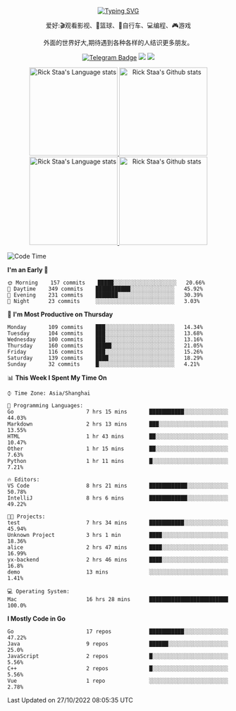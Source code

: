 <div align="center"> 

[![Typing SVG](https://readme-typing-svg.herokuapp.com?size=25&duration=2500&color=eeeeee&vCenter=true&width=200&height=40&lines=Hi+there+%F0%9F%91%8B%F0%9F%8F%BB;I'm+DanBai)](https://git.io/typing-svg)

爱好:🎬观看影视、🏀篮球、🚴自行车、💻编程、🎮游戏

外面的世界好大,期待遇到各种各样的人结识更多朋友。

[![Telegram Badge](https://img.shields.io/badge/-Telegram-blue?style=flat&logo=Telegram&logoColor=white)](https://t.me/danbai9420) 
[![](https://img.shields.io/badge/-Blog-brightgreen?style=flat&logo=Blogger&logoColor=white)](https://p00q.cn)
[![](https://img.shields.io/badge/-Email-red?style=flat&logo=Mail.Ru&logoColor=white)](mailto:danbai@88.com)
</div>

<!-- Light Mode -->
<div align="center"> 
<a href="https://github.com/anuraghazra/github-readme-stats#gh-light-mode-only">
<img height=200 src="https://github-readme-stats-git-master-rstaa-rickstaa.vercel.app/api/top-langs/?username=danbai225&layout=compact&langs_count=10&hide_border=1&role=OWNER,COLLABORATOR#gh-light-mode-only" alt="Rick Staa's Language stats" />
</a>
<a href="https://github.com/anuraghazra/github-readme-stats#gh-light-mode-only">
<img height=200 src="https://github-readme-stats-git-master-rstaa-rickstaa.vercel.app/api?username=danbai225&show_icons=true&count_private=true&line_height=28&hide_border=1&include_all_commits=true&card_width=450&role=OWNER,COLLABORATOR&exclude_repo=github-readme-stats#gh-light-mode-only" alt="Rick Staa's Github stats" />
</a>
</div>

<!-- Dark Mode -->
<div align="center"> 
<a href="https://github.com/anuraghazra/github-readme-stats#gh-dark-mode-only">
<img height=200 src="https://github-readme-stats-git-master-rstaa-rickstaa.vercel.app/api/top-langs/?username=danbai225&layout=compact&langs_count=10&hide_border=1&role=OWNER,COLLABORATOR&theme=github_dark#gh-dark-mode-only" alt="Rick Staa's Language stats" />
</a>
<a href="https://github.com/anuraghazra/github-readme-stats#gh-dark-mode-only">
<img height=200 src="https://github-readme-stats-git-master-rstaa-rickstaa.vercel.app/api?username=danbai225&show_icons=true&count_private=true&line_height=28&hide_border=1&include_all_commits=true&card_width=450&role=OWNER,COLLABORATOR&exclude_repo=github-readme-stats&theme=github_dark#gh-dark-mode-only" alt="Rick Staa's Github stats" />
</a>
</div>

<!--START_SECTION:waka-->
![Code Time](http://img.shields.io/badge/Code%20Time-114%20hrs%2039%20mins-blue)

**I'm an Early 🐤** 

```text
🌞 Morning    157 commits    █████░░░░░░░░░░░░░░░░░░░░   20.66% 
🌆 Daytime    349 commits    ███████████░░░░░░░░░░░░░░   45.92% 
🌃 Evening    231 commits    ███████░░░░░░░░░░░░░░░░░░   30.39% 
🌙 Night      23 commits     ░░░░░░░░░░░░░░░░░░░░░░░░░   3.03%

```
📅 **I'm Most Productive on Thursday** 

```text
Monday       109 commits    ███░░░░░░░░░░░░░░░░░░░░░░   14.34% 
Tuesday      104 commits    ███░░░░░░░░░░░░░░░░░░░░░░   13.68% 
Wednesday    100 commits    ███░░░░░░░░░░░░░░░░░░░░░░   13.16% 
Thursday     160 commits    █████░░░░░░░░░░░░░░░░░░░░   21.05% 
Friday       116 commits    ███░░░░░░░░░░░░░░░░░░░░░░   15.26% 
Saturday     139 commits    ████░░░░░░░░░░░░░░░░░░░░░   18.29% 
Sunday       32 commits     █░░░░░░░░░░░░░░░░░░░░░░░░   4.21%

```


📊 **This Week I Spent My Time On** 

```text
⌚︎ Time Zone: Asia/Shanghai

💬 Programming Languages: 
Go                       7 hrs 15 mins       ███████████░░░░░░░░░░░░░░   44.03% 
Markdown                 2 hrs 13 mins       ███░░░░░░░░░░░░░░░░░░░░░░   13.55% 
HTML                     1 hr 43 mins        ██░░░░░░░░░░░░░░░░░░░░░░░   10.47% 
Other                    1 hr 15 mins        ██░░░░░░░░░░░░░░░░░░░░░░░   7.63% 
Python                   1 hr 11 mins        █░░░░░░░░░░░░░░░░░░░░░░░░   7.21%

🔥 Editors: 
VS Code                  8 hrs 21 mins       ████████████░░░░░░░░░░░░░   50.78% 
IntelliJ                 8 hrs 6 mins        ████████████░░░░░░░░░░░░░   49.22%

🐱‍💻 Projects: 
test                     7 hrs 34 mins       ███████████░░░░░░░░░░░░░░   45.94% 
Unknown Project          3 hrs 1 min         ████░░░░░░░░░░░░░░░░░░░░░   18.36% 
alice                    2 hrs 47 mins       ████░░░░░░░░░░░░░░░░░░░░░   16.99% 
yx-backend               2 hrs 46 mins       ████░░░░░░░░░░░░░░░░░░░░░   16.8% 
demo                     13 mins             ░░░░░░░░░░░░░░░░░░░░░░░░░   1.41%

💻 Operating System: 
Mac                      16 hrs 28 mins      █████████████████████████   100.0%

```

**I Mostly Code in Go** 

```text
Go                       17 repos            ███████████░░░░░░░░░░░░░░   47.22% 
Java                     9 repos             ██████░░░░░░░░░░░░░░░░░░░   25.0% 
JavaScript               2 repos             █░░░░░░░░░░░░░░░░░░░░░░░░   5.56% 
C++                      2 repos             █░░░░░░░░░░░░░░░░░░░░░░░░   5.56% 
Vue                      1 repo              ░░░░░░░░░░░░░░░░░░░░░░░░░   2.78%

```



 Last Updated on 27/10/2022 08:05:35 UTC
<!--END_SECTION:waka-->

